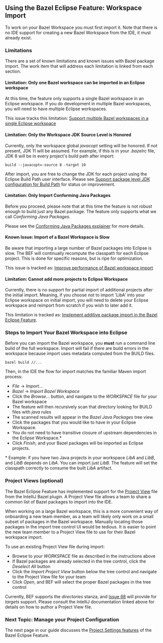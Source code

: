 ## Using the Bazel Eclipse Feature: Workspace Import

To work on your Bazel Workspace you must first import it.
Note that there is no IDE support for creating a new Bazel Workspace from the IDE, it must already exist.

### Limitations

There are a set of known limitations and known issues with Bazel package import.
The work item that will address each limitation is linked from each section.

#### Limitation: Only one Bazel workspace can be imported in an Eclipse workspace

At this time, the feature only supports a single Bazel workspace in an Eclipse workspace.
If you do development in multiple Bazel workspaces, you will need to have multiple Eclipse workspaces.

This issue tracks this limitation: [Support multiple Bazel workspaces in a single Eclipse workspace](https://github.com/salesforce/bazel-eclipse/issues/25)

#### Limitation: Only the Workspace JDK Source Level is Honored

Currently, only the workspace global *javacopt* setting will be honored.
If not present, JDK 11 will be assumed.
For example, if this is in your *.bazelrc* file, JDK 8 will be in every project's build path after import:

```
build --javacopt=-source 8 -target 10
```

After import, you are free to change the JDK for each project using the Eclipse Build Path user interface.
Please see [Support package level JDK configuration for Build Path](https://github.com/salesforce/bazel-eclipse/issues/89) for status on improvement.

#### Limitation: Only Import Conforming Java Packages

Before you proceed, please note that at this time the feature is not robust enough to build just any Bazel package.
The feature only supports what we call *Conforming Java Packages*.

Please see the [Conforming Java Packages explainer](conforming_java_packages.md) for more details.

#### Known Issue: Import of a Bazel Workspace is Slow

Be aware that importing a large number of Bazel packages into Eclipse is slow.
The BEF will continually recompute the classpath for each Eclipse project.
This is done for specific reasons, but is ripe for optimization.

This issue is tracked as: [Improve performance of Bazel workspace import](https://github.com/salesforce/bazel-eclipse/issues/4)

#### Limitation: Cannot add more projects to Eclipse Workspace

Currently, there is no support for partial import of additional projects after the initial import.
Meaning, if you choose not to import 'LibA' into your Eclipse workspace on initial import, you will
  need to delete your Eclipse workspace and reimport from scratch if you wish to later add it.

This limitation is tracked as: [Implement additive package import in the Bazel Eclipse Feature](https://github.com/salesforce/bazel-eclipse/issues/12).


### Steps to Import Your Bazel Workspace into Eclipse

Before you can import the Bazel workspace, you **must** run a command line build of the full workspace.
Import will fail if there are build errors in the workspace because import uses metadata computed
  from the BUILD files.

```
bazel build //...
```  

Then, in the IDE the flow for import matches the familiar Maven import process:

- *File* -> *Import...*
- *Bazel* -> *Import Bazel Workspace*
- Click the *Browse...* button, and navigate to the *WORKSPACE* file for your Bazel workspace
- The feature will then recursively scan that directory looking for BUILD files with *java* rules
- The scanned results will appear in the *Bazel Java Packages* tree view.
- Click the packages that you would like to have in your Eclipse Workspace.
- You do not need to have transitive closure of upstream dependencies in the Eclipse Workspace.\*
- Click *Finish*, and your Bazel packages will be imported as Eclipse projects.

\* Example: if you have two Java projects in your workspace *LibA* and *LibB*, and *LibB* depends on *LibA*. You can import just *LibB*. The feature will set the classpath correctly to consume the built *LibA* artifact.

### Project Views (optional)

The Bazel Eclipse Feature has implemented support for the [Project View](https://ij.bazel.build/docs/project-views.html) file from the IntelliJ Bazel plugin.
A Project View file allows a team to share a common list of Bazel packages to import into the IDE.

When working on a large Bazel workspace, this is a more convenient way of onboarding a new team member, as a team will likely only work on a small subset of packages in the Bazel workspace.
Manually locating those packages in the import tree control UI would be tedious.
It is easier to point the new team member to a Project View file to use for their Bazel workspace import.

To use an existing Project View file during import:
- Browse to your *WORKSPACE* file as described in the instructions above
- If Bazel packages are already selected in the tree control, click the *Deselect All* button
- Click the *Import Project View* button below the tree control and navigate to the Project View file for your team
- Click *Open*, and BEF will select the proper Bazel packages in the tree control

Currently, BEF supports the *directories* stanza, and [Issue 68](https://github.com/salesforce/bazel-eclipse/issues/68) will provide for *targets* support.
Please consult the IntelliJ documentation linked above for details on how to author a Project View file.

### Next Topic: Manage your Project Configuration

The next page in our guide discusses the [Project Settings features](using_the_feature_settings.md) of the Bazel Eclipse Feature.
